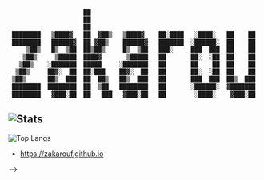 ```scala
                     ██                                                  ▒████
                     ██                                                  █████
                     ██                                                  ██
 ████████   ▒████▓   ██  ▓██▒   ▒████▓    ██░████   ░████░   ██    ██  ███████
 ████████   ██████▓  ██ ▓██▒    ██████▓   ███████  ░██████░  ██    ██  ███████
     ▒██▒   █▒  ▒██  ██▒██▒     █▒  ▒██   ███░     ███  ███  ██    ██    ██
    ▒██▒     ▒█████  ████▓       ▒█████   ██       ██░  ░██  ██    ██    ██
   ▒██▒    ░███████  █████     ░███████   ██       ██    ██  ██    ██    ██
  ▒██▒     ██▓░  ██  ██░███    ██▓░  ██   ██       ██░  ░██  ██    ██    ██
 ▒██▒      ██▒  ███  ██  ██▒   ██▒  ███   ██       ███  ███  ██▒  ███    ██
 ████████  ████████  ██  ▒██   ████████   ██       ░██████░  ▓███████    ██
 ████████   ▓███░██  ██   ███   ▓███░██   ██        ░████░    ▓███░██    ██

```

![Stats](https://github-readme-stats.vercel.app/api?username=zakarouf&show_icons=true&theme=graywhite)
---
![Top Langs](https://github-readme-stats.vercel.app/api/top-langs/?username=zakarouf&layout=compact&theme=graywhite)


- https://zakarouf.github.io

-->
